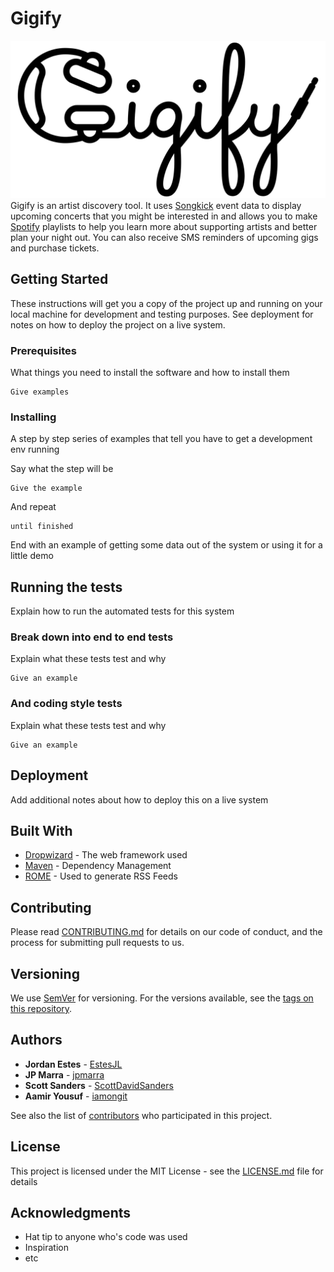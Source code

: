 # Gigify
[![Gigify](/public/assets/gigify.svg)](/public/assets/gigify.svg)
Gigify is an artist discovery tool. It uses [Songkick](http://www.songkick.com) event data to display upcoming concerts that you might be interested in and allows you to make [Spotify](http://www.spotify.com) playlists to help you learn more about supporting artists and better plan your night out. You can also receive SMS reminders of upcoming gigs and purchase tickets.

## Getting Started

These instructions will get you a copy of the project up and running on your local machine for development and testing purposes. See deployment for notes on how to deploy the project on a live system.

### Prerequisites

What things you need to install the software and how to install them

```
Give examples
```

### Installing

A step by step series of examples that tell you have to get a development env running

Say what the step will be

```
Give the example
```

And repeat

```
until finished
```

End with an example of getting some data out of the system or using it for a little demo

## Running the tests

Explain how to run the automated tests for this system

### Break down into end to end tests

Explain what these tests test and why

```
Give an example
```

### And coding style tests

Explain what these tests test and why

```
Give an example
```

## Deployment

Add additional notes about how to deploy this on a live system

## Built With

* [Dropwizard](http://www.dropwizard.io/1.0.2/docs/) - The web framework used
* [Maven](https://maven.apache.org/) - Dependency Management
* [ROME](https://rometools.github.io/rome/) - Used to generate RSS Feeds

## Contributing

Please read [CONTRIBUTING.md](https://gist.github.com/PurpleBooth/b24679402957c63ec426) for details on our code of conduct, and the process for submitting pull requests to us.

## Versioning

We use [SemVer](http://semver.org/) for versioning. For the versions available, see the [tags on this repository](https://github.com/your/project/tags).

## Authors

* **Jordan Estes** - [EstesJL](https://github.com/EstesJL)
* **JP Marra** - [jpmarra](https://github.com/jpmarra)
* **Scott Sanders** - [ScottDavidSanders](https://github.com/ScottDavidSanders)
* **Aamir Yousuf** - [iamongit](https://github.com/iamongit)

See also the list of [contributors](https://github.com/your/project/contributors) who participated in this project.

## License

This project is licensed under the MIT License - see the [LICENSE.md](LICENSE.md) file for details

## Acknowledgments

* Hat tip to anyone who's code was used
* Inspiration
* etc
